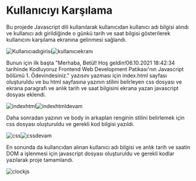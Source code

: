 # Kullanıcıyı Karşılama
Bu projede Javascript dili kullanılarak kullanıcıdan kullanıcı adı bilgisi alındı  ve kullanıcı adı girildiğinde o günkü tarih ve saat bilgisi gösterilerek kullanıcını karşılama 
ekranına gelinmesi sağlandı.

![Kullanıcıadıgirisi](https://user-images.githubusercontent.com/86554799/136237019-972c8cd0-ebbf-4857-a445-dd1ca472b488.jpg)![kullanıcıekranı](https://user-images.githubusercontent.com/86554799/136236996-fd04192b-63f8-4193-8ade-966ddcbfec2b.jpg)

Bunun için ilk başta "Merhaba, Betül! Hoş geldin!06.10.2021 18:42:34 tarihinde Kodluyoruz Frontend Web Development Patikası'nın Javascript bölümü 1. Ödevindesiniz." yazısını
yazması için index.html sayfası oluşturuldu ve bu html sayfasına yazının stilini belirleyen css dosyası ve ekrana paragrafı ve anlık tarih ve saat bilgisini ekrana yazan javascript dosyası eklendi.

![indexhtml](https://user-images.githubusercontent.com/86554799/136239272-be0c2910-704a-406b-af46-f63a25869141.jpg)![indexhtmldevam](https://user-images.githubusercontent.com/86554799/136239433-c7b0920c-22d4-40ec-afec-5ab998a8bb75.jpg)

Daha sonradan yazının ve body in arkaplan renginin stilini belirlemek için css dosyası oluşturuldu ve gerekli kod bilgisi yazıldı.

![css](https://user-images.githubusercontent.com/86554799/136244260-8c47e79a-954f-415e-b163-d17c9f394c84.jpg)![cssdevam](https://user-images.githubusercontent.com/86554799/136244271-e0188bd5-c101-40c6-8b07-45febbb3c346.jpg)

En sonunda da kullancıdan alınan kullanıcı adı bilgisi ve anlık tarih ve saatin DOM a işlenmesi için javascript dosyası oluşturuldu ve gerekli kodlar yazılarak proje tamamlandı.

![clockjs](https://user-images.githubusercontent.com/86554799/136244950-7480fa0c-9754-4dde-8e38-6281f7853d4f.jpg)
